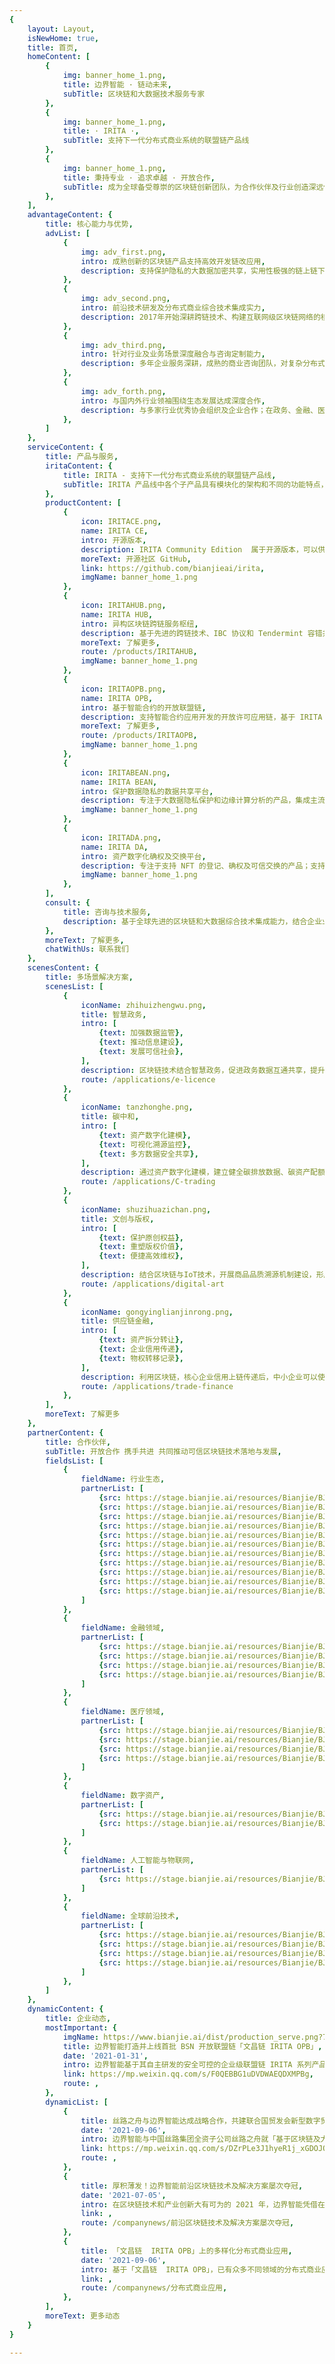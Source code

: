 ```yaml
---
{
    layout: Layout,
    isNewHome: true,
    title: 首页,
    homeContent: [
        {
            img: banner_home_1.png,
            title: 边界智能 · 链动未来,
            subTitle: 区块链和大数据技术服务专家
        },
        {
            img: banner_home_1.png,
            title: · IRITA ·,
            subTitle: 支持下一代分布式商业系统的联盟链产品线
        },
        {
            img: banner_home_1.png,
            title: 秉持专业 · 追求卓越 · 开放合作,
            subTitle: 成为全球备受尊崇的区块链创新团队，为合作伙伴及行业创造深远价值
        },
    ],
    advantageContent: {
        title: 核心能力与优势,
        advList: [
            {
                img: adv_first.png,
                intro: 成熟创新的区块链产品支持高效开发链改应用,
                description: 支持保护隐私的大数据加密共享，实用性极强的链上链下系统交互能力，灵活的资产数字化建模与交换支持
            },
            {
                img: adv_second.png,
                intro: 前沿技术研发及分布式商业综合技术集成实力,
                description: 2017年开始深耕跨链技术、构建互联网级区块链网络的核心技术、深入实践大数据隐私保护和授权交换技术
            },
            {
                img: adv_third.png,
                intro: 针对行业及业务场景深度融合与咨询定制能力,
                description: 多年企业服务深耕，成熟的商业咨询团队，对复杂分布式商业系统的深入实践
            },
            {
                img: adv_forth.png,
                intro: 与国内外行业领袖围绕生态发展达成深度合作,
                description: 与多家行业优秀协会组织及企业合作；在政务、金融、医疗等应用领域与国内外行业优秀企业建立合作关系
            },
        ]
    },
    serviceContent: {
        title: 产品与服务,
        iritaContent: {
            title: IRITA - 支持下一代分布式商业系统的联盟链产品线,
            subTitle: IRITA 产品线中各个子产品具有模块化的架构和不同的功能特点，可以根据不同业务场景高效打造不同行业应用
        },
        productContent: [
            {
                icon: IRITACE.png,
                name: IRITA CE,
                intro: 开源版本,
                description: IRITA Community Edition  属于开源版本，可以供开发者学习、快速上手熟悉 IRITA 的体系架构、并部署行业验证应用系统等,
                moreText: 开源社区 GitHub,
                link: https://github.com/bianjieai/irita,
                imgName: banner_home_1.png
            },
            {
                icon: IRITAHUB.png,
                name: IRITA HUB,
                intro: 异构区块链跨链服务枢纽,
                description: 基于先进的跨链技术、IBC 协议和 Tendermint 容错共识机制，支持联盟链、公链和链外企业传统系统间的可信计算调用及数据交互，支持跨链资产交换/转移、跨链数据安全共享和跨链服务调用,
                moreText: 了解更多,
                route: /products/IRITAHUB,
                imgName: banner_home_1.png
            },
            {
                icon: IRITAOPB.png,
                name: IRITA OPB,
                intro: 基于智能合约的开放联盟链,
                description: 支持智能合约应用开发的开放许可应用链，基于 IRITA 的成熟技术框架，联合联盟伙伴提供低成本分布式账本服务，提供安全丰富的区块链功能和接口，以应用服务平台形式支持分布式商业系统应用快速开发、部署及运营,
                moreText: 了解更多,
                route: /products/IRITAOPB,
                imgName: banner_home_1.png
            },
            {
                icon: IRITABEAN.png,
                name: IRITA BEAN,
                intro: 保护数据隐私的数据共享平台,
                description: 专注于大数据隐私保护和边缘计算分析的产品，集成主流开源隐私计算框架，实现了大数据多层次授权共享、多方隐私保护查询、多方联盟学习等能力；支持对数据和业务流程全生命周期进行监管，实现数据隐私保护及可信流转。可用于物联网、医疗健康等数据共享管理平台,
                imgName: banner_home_1.png
            },
            {
                icon: IRITADA.png,
                name: IRITA DA,
                intro: 资产数字化确权及交换平台,
                description: 专注于支持 NFT 的登记、确权及可信交换的产品；支持实体资产在链上的数字化建模和全生命周期管理；实现智能合约驱动实体经济相关流程的自动化运行，降低沟通与业务运营成本,
                imgName: banner_home_1.png
            },
        ],
        consult: {
            title: 咨询与技术服务,
            description: 基于全球先进的区块链和大数据综合技术集成能力，结合企业业务场景需求制定定制化解决方案咨询和技术实施。
        },
        moreText: 了解更多,
        chatWithUs: 联系我们
    },
    scenesContent: {
        title: 多场景解决方案,
        scenesList: [
            {
                iconName: zhihuizhengwu.png,
                title: 智慧政务,
                intro: [
                    {text: 加强数据监管},
                    {text: 推动信息建设},
                    {text: 发展可信社会},
                ],
                description: 区块链技术结合智慧政务，促进政务数据互通共享，提升跨部门、跨地区、跨层级协作效率，优化政务服务质量，简化企业、群众办理业务的流程，增强政府公信力,
                route: /applications/e-licence
            },
            {
                iconName: tanzhonghe.png,
                title: 碳中和,
                intro: [
                    {text: 资产数字化建模},
                    {text: 可视化溯源监控},
                    {text: 多方数据安全共享},
                ],
                description: 通过资产数字化建模，建立健全碳排放数据、碳资产配额、碳交易等链上资产管理，辅助政府科学决策和碳中和治理机制，推进政府在碳中和管理过程中的透明化、可信化以及治理模式创新化、精准化，决策科学化、高效化。,
                route: /applications/C-trading
            },
            {
                iconName: shuzihuazichan.png,
                title: 文创与版权,
                intro: [
                    {text: 保护原创权益},
                    {text: 重塑版权价值},
                    {text: 便捷高效维权},
                ],
                description: 结合区块链与IoT技术，开展商品品质溯源机制建设，形成生产加工监管追溯体系，实现全产业链生产质量可追溯。,
                route: /applications/digital-art
            },
            {
                iconName: gongyinglianjinrong.png,
                title: 供应链金融,
                intro: [
                    {text: 资产拆分转让},
                    {text: 企业信用传递},
                    {text: 物权转移记录},
                ],
                description: 利用区块链，核心企业信用上链传递后，中小企业可以使用核心企业的信贷授信额度，降低融资成本，提升融资效率。,
                route: /applications/trade-finance
            },
        ],
        moreText: 了解更多
    },
    partnerContent: {
        title: 合作伙伴,
        subTitle: 开放合作 携手共进 共同推动可信区块链技术落地与发展,
        fieldsList: [
            {
                fieldName: 行业生态,
                partnerList: [
                    {src: https://stage.bianjie.ai/resources/Bianjie/BJHOME-IMAGE/partners/industry_ecology/wx_logo.png},
                    {src: https://stage.bianjie.ai/resources/Bianjie/BJHOME-IMAGE/partners/industry_ecology/xwlzb_logo.png},
                    {src: https://stage.bianjie.ai/resources/Bianjie/BJHOME-IMAGE/partners/industry_ecology/bsn_logo.png},
                    {src: https://stage.bianjie.ai/resources/Bianjie/BJHOME-IMAGE/partners/industry_ecology/casme_logo.png},
                    {src: https://stage.bianjie.ai/resources/Bianjie/BJHOME-IMAGE/partners/industry_ecology/cie_logo.png},
                    {src: https://stage.bianjie.ai/resources/Bianjie/BJHOME-IMAGE/partners/industry_ecology/shbta_logo.png},
                    {src: https://stage.bianjie.ai/resources/Bianjie/BJHOME-IMAGE/partners/industry_ecology/jxm_logo.png},
                    {src: https://stage.bianjie.ai/resources/Bianjie/BJHOME-IMAGE/partners/industry_ecology/tbi_logo.png},
                    {src: https://stage.bianjie.ai/resources/Bianjie/BJHOME-IMAGE/partners/industry_ecology/shso_logo.png},
                    {src: https://stage.bianjie.ai/resources/Bianjie/BJHOME-IMAGE/partners/industry_ecology/ccid_logo.png},
                    {src: https://stage.bianjie.ai/resources/Bianjie/BJHOME-IMAGE/partners/industry_ecology/lt_logo.png},
                ]
            },
            {
                fieldName: 金融领域,
                partnerList: [
                    {src: https://stage.bianjie.ai/resources/Bianjie/BJHOME-IMAGE/partners/financial_field/dfi_logo.png},
                    {src: https://stage.bianjie.ai/resources/Bianjie/BJHOME-IMAGE/partners/financial_field/ode_logo.png},
                    {src: https://stage.bianjie.ai/resources/Bianjie/BJHOME-IMAGE/partners/financial_field/zcbri_logo.png},
                    {src: https://stage.bianjie.ai/resources/Bianjie/BJHOME-IMAGE/partners/financial_field/lg_logo.png},
                ]
            },
            {
                fieldName: 医疗领域,
                partnerList: [
                    {src: https://stage.bianjie.ai/resources/Bianjie/BJHOME-IMAGE/partners/medical_field/xkl_logo.png},
                    {src: https://stage.bianjie.ai/resources/Bianjie/BJHOME-IMAGE/partners/medical_field/nxyl_logo.png},
                    {src: https://stage.bianjie.ai/resources/Bianjie/BJHOME-IMAGE/partners/medical_field/rhdk_logo.png},
                    {src: https://stage.bianjie.ai/resources/Bianjie/BJHOME-IMAGE/partners/medical_field/pdwszyzx_logo.png},
                ]
            },
            {
                fieldName: 数字资产,
                partnerList: [
                    {src: https://stage.bianjie.ai/resources/Bianjie/BJHOME-IMAGE/partners/digital_assets/xdkj_logo.png},
                    {src: https://stage.bianjie.ai/resources/Bianjie/BJHOME-IMAGE/partners/digital_assets/sykj_logo.png},
                ]
            },
            {
                fieldName: 人工智能与物联网,
                partnerList: [
                    {src: https://stage.bianjie.ai/resources/Bianjie/BJHOME-IMAGE/partners/ai_internet/xjkj_logo.png},
                ]
            },
            {
                fieldName: 全球前沿技术,
                partnerList: [
                    {src: https://stage.bianjie.ai/resources/Bianjie/BJHOME-IMAGE/partners/technology/cosmos_logo.png},
                    {src: https://stage.bianjie.ai/resources/Bianjie/BJHOME-IMAGE/partners/technology/tendermint_logo.png},
                    {src: https://stage.bianjie.ai/resources/Bianjie/BJHOME-IMAGE/partners/technology/irisnet_logo.png},
                    {src: https://stage.bianjie.ai/resources/Bianjie/BJHOME-IMAGE/partners/technology/chainlink_logo.png},
                ]
            },
        ]
    },
    dynamicContent: {
        title: 企业动态,
        mostImportant: {
            imgName: https://www.bianjie.ai/dist/production_serve.png?7a666bd93e73b7e630b469c3c376479f,
            title: 边界智能打造并上线首批 BSN 开放联盟链「文昌链 IRITA OPB」,
            date: '2021-01-31',
            intro: 边界智能基于其自主研发的安全可控的企业级联盟链 IRITA 系列产品，打造上线了首批 BSN 开放联盟链「文昌链  IRITA OPB」，以 BaaS 形式让开发者/中小企业直接专注于应用层业务逻辑的实现和部署，从而更好的满足中小企业以更具成本效益的方式快速开发和部署分布式商业应用 DBApp 的需求。,
            link: https://mp.weixin.qq.com/s/F0QEBBG1uDVDWAEQDXMPBg,
            route: ,
        },
        dynamicList: [
            {
                title: 丝路之舟与边界智能达成战略合作，共建联合国贸发会新型数字贸易基础设施,
                date: '2021-09-06',
                intro: 边界智能与中国丝路集团全资子公司丝路之舟就「基于区块链及大数据隐私保护技术的新一代数字贸易基础设施」达成战略合作，支持打造联合国贸发会（UNCTAD，联合国系统内唯一综合处理国家贸易与经济发展问题的国际经济组织）的新型数字贸易基础设施平台 DODR。,
                link: https://mp.weixin.qq.com/s/DZrPLe3J1hyeR1j_xGDOJQ,
                route: ,
            },
            {
                title: 厚积薄发！边界智能前沿区块链技术及解决方案屡次夺冠,
                date: '2021-07-05',
                intro: 在区块链技术和产业创新大有可为的 2021 年，边界智能凭借在 NFT、绿色金融、大数据隐私保护等方面的前沿技术实力和创新应用能力，在多项重量级的比赛中荣获冠军，荣获 2021 长三角（上海）区块链应用创新大赛成长组一等奖、2021 年南京创新周 · 江北新区数字金融创新大赛特等奖等。,
                link: ,
                route: /companynews/前沿区块链技术及解决方案屡次夺冠,
            },
            {
                title: 「文昌链  IRITA OPB」上的多样化分布式商业应用,
                date: '2021-09-06',
                intro: 基于「文昌链  IRITA OPB」，已有众多不同领域的分布式商业应用 DBApp 上线部署，包括基于 NFT 技术开发的票务管理应用「魔卡」，与南京壹证通共同打造的识蛛可信身份平台，都江堰审批局「智慧政务+区块链」政务服务底层区块链平台等；还将支持 IP.PUB 应用助推中国传统艺术品可信全球贸易。,
                link: ,
                route: /companynews/分布式商业应用,
            },
        ],
        moreText: 更多动态
    }
}

---
```


